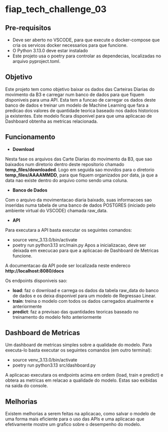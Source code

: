 # fiap_tech_challenge_03

## Pre-requisitos
- Deve ser aberto no VSCODE, para que execute o docker-compose que cria os servicos docker necessarios para que funcione.
- O Python 3.13.0 deve estar instalado
- Este projeto usa o poetry para controlar as dependecias, localizadas no arquivo pyproject.toml.

## Objetivo
Este projeto tem como objetivo baixar os dados das Carteiras Diarias do movimento da B3 e carregar num banco de dados para que fiquem disponiveis para uma API. Esta tem a funcao de carregar os dados deste banco de dados e treinar um modelo de Machine Learning que fara a predicao dos valores de quantidade teorica baseado nos dados historicos ja existentes. Este modelo ficara disponivel para que uma aplicacao de Dashboard obtenha as metricas relacionada.

## Funcionamento
- **Download**

Nesta fase os arquivos das Carte Diarias do movimento da B3, que sao baixados num diretorio dentro deste repositorio chamado **temp_files/downloaded**. Logo em seguida sao movidos para o diretorio **temp_files/AAAAMMDD**, para que fiquem organizados por data, ja que a data nao existe dentro do arquivo como sendo uma coluna.
- **Banco de Dados**

Com o arquivo da movimentacao diaria baixado, suas informacoes sao inseridas numa tabela de uma banco de dados POSTGRES (iniciado pelo ambiente virtual do VSCODE) chamada raw_data.
- **API**

Para executara a API basta executar os seguintes comandos:
- source venv_3.13.0/bin/activate
- poetry run python3.13 src/main.py
Apos a inicializacao, deve ser deixada em execucao para que a aplicacao de Dashboard de Metricas funcione.

A documentacao da API pode ser localizada neste endereco **http://localhost:8080/docs**

Os endpoints disponiveis sao:
- **load**: faz o download e carrega os dados da tabela raw_data do banco de dados e os deixa disponivel para um modelo de Regressao Linear.
- **train**: treina o modelo com todos os dados carregados atualmente e anteriormente
- **predict**: faz a previsao das quantidades teoricas baseado no treinamento do modelo feito anteriormente
## Dashboard de Metricas

Um dashboard de metricas simples sobre a qualidade do modelo. Para executa-lo basta executar os seguintes comandos (em outro terminal):
- source venv_3.13.0/bin/activate
- poetry run python3.13 src/dashboard.py

A aplicacao executara os endpoints acima em ordem (load, train e predict) e obtera as metricas em relacao a qualidade do modelo. Estas sao exibidas na saida do console.

## Melhorias
Existem melhorias a serem feitas na aplicacao, como salvar o modelo de uma forma mais eficiente para o uso das APIs e uma aplicacao que efetivamente mostre um grafico sobre o desempenho do modelo.
